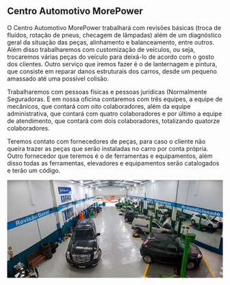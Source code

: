 ## Centro Automotivo MorePower
O Centro Automotivo MorePower trabalhará com revisões básicas (troca de fluídos, rotação
de pneus, checagem de lâmpadas) além de um diagnóstico geral da situação das peças, 
alinhamento e balanceamento, entre outros. Além disso trabalharemos com 
customização de veículos, ou seja, trocaremos várias peças do veículo para deixá-lo de 
acordo com o gosto dos clientes. Outro serviço que iremos fazer é o de lanternagem e 
pintura, que consiste em reparar danos estruturais dos carros, desde um pequeno 
amassado até uma possível colisão.

Trabalharemos com pessoas físicas e pessoas jurídicas (Normalmente Seguradoras. E em 
nossa oficina contaremos com três equipes, a equipe de mecânicos, que contará com oito 
colaboradores, além da equipe administrativa, que contará com quatro colaboradores e 
por último a equipe de atendimento, que contará com dois colaboradores, totalizando 
quatorze colaboradores. 

Teremos contato com fornecedores de peças, para caso o cliente não queira trazer as 
peças que serão instaladas no carro por conta própria. Outro fornecedor que teremos é o 
de ferramentas e equipamentos, além disso todas as ferramentas, elevadores e 
equipamentos serão catalogados e terão um código.
 
<p align="center">
  <img src="imagemAutomotivo_700.png">
</p>
